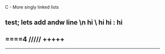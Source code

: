 C - More singly linked lists

test;
lets add andw line \n
hi \ hi
hi : hi
----
====4
/////
+++++
----
____

